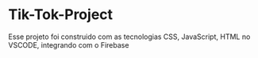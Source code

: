 # Tik-Tok-Project
Esse projeto foi construido com as tecnologias CSS, JavaScript, HTML no VSCODE, integrando com o Firebase
